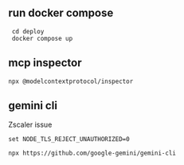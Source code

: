 
## run docker compose

```  
 cd deploy
 docker compose up 
``` 

## mcp inspector

```  
npx @modelcontextprotocol/inspector
```  


## gemini cli

Zscaler issue
``` 
set NODE_TLS_REJECT_UNAUTHORIZED=0
``` 

``` 
npx https://github.com/google-gemini/gemini-cli
``` 